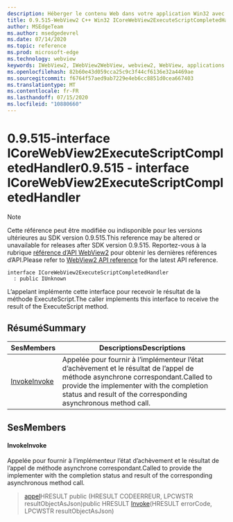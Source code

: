 ```yaml
---
description: Héberger le contenu Web dans votre application Win32 avec le contrôle Microsoft Edge WebView2
title: 0.9.515-WebView2 C++ Win32 ICoreWebView2ExecuteScriptCompletedHandler
author: MSEdgeTeam
ms.author: msedgedevrel
ms.date: 07/14/2020
ms.topic: reference
ms.prod: microsoft-edge
ms.technology: webview
keywords: IWebView2, IWebView2WebView, webview2, WebView, applications Win32, Win32, Edge, ICoreWebView2, ICoreWebView2Controller, contrôle de navigateur, html Edge
ms.openlocfilehash: 82b60e43d059cca25c9c3f44cf6136e32a4469ae
ms.sourcegitcommit: f6764f57aed9ab7229e4eb6cc8851d0cea667403
ms.translationtype: MT
ms.contentlocale: fr-FR
ms.lasthandoff: 07/15/2020
ms.locfileid: "10880660"
---
```

# <span data-ttu-id="c0b8a-104">0.9.515-interface ICoreWebView2ExecuteScriptCompletedHandler</span><span class="sxs-lookup"><span data-stu-id="c0b8a-104">0.9.515 - interface ICoreWebView2ExecuteScriptCompletedHandler</span></span> 

> [!NOTE]
> <span data-ttu-id="c0b8a-105">Cette référence peut être modifiée ou indisponible pour les versions ultérieures au SDK version 0.9.515.</span><span class="sxs-lookup"><span data-stu-id="c0b8a-105">This reference may be altered or unavailable for releases after SDK version 0.9.515.</span></span> <span data-ttu-id="c0b8a-106">Reportez-vous à la rubrique [référence d’API WebView2](../../../webview2-api-reference.md) pour obtenir les dernières références d’API.</span><span class="sxs-lookup"><span data-stu-id="c0b8a-106">Please refer to [WebView2 API reference](../../../webview2-api-reference.md) for the latest API reference.</span></span>

```
interface ICoreWebView2ExecuteScriptCompletedHandler
  : public IUnknown
```

<span data-ttu-id="c0b8a-107">L’appelant implémente cette interface pour recevoir le résultat de la méthode ExecuteScript.</span><span class="sxs-lookup"><span data-stu-id="c0b8a-107">The caller implements this interface to receive the result of the ExecuteScript method.</span></span>

## <span data-ttu-id="c0b8a-108">Résumé</span><span class="sxs-lookup"><span data-stu-id="c0b8a-108">Summary</span></span>

 <span data-ttu-id="c0b8a-109">Ses</span><span class="sxs-lookup"><span data-stu-id="c0b8a-109">Members</span></span>                        | <span data-ttu-id="c0b8a-110">Descriptions</span><span class="sxs-lookup"><span data-stu-id="c0b8a-110">Descriptions</span></span>
--------------------------------|---------------------------------------------
[<span data-ttu-id="c0b8a-111">Invoke</span><span class="sxs-lookup"><span data-stu-id="c0b8a-111">Invoke</span></span>](#invoke) | <span data-ttu-id="c0b8a-112">Appelée pour fournir à l’implémenteur l’état d’achèvement et le résultat de l’appel de méthode asynchrone correspondant.</span><span class="sxs-lookup"><span data-stu-id="c0b8a-112">Called to provide the implementer with the completion status and result of the corresponding asynchronous method call.</span></span>

## <span data-ttu-id="c0b8a-113">Ses</span><span class="sxs-lookup"><span data-stu-id="c0b8a-113">Members</span></span>

#### <span data-ttu-id="c0b8a-114">Invoke</span><span class="sxs-lookup"><span data-stu-id="c0b8a-114">Invoke</span></span> 

<span data-ttu-id="c0b8a-115">Appelée pour fournir à l’implémenteur l’état d’achèvement et le résultat de l’appel de méthode asynchrone correspondant.</span><span class="sxs-lookup"><span data-stu-id="c0b8a-115">Called to provide the implementer with the completion status and result of the corresponding asynchronous method call.</span></span>

> <span data-ttu-id="c0b8a-116">[appel](#invoke)HRESULT public (HRESULT CODEERREUR, LPCWSTR resultObjectAsJson)</span><span class="sxs-lookup"><span data-stu-id="c0b8a-116">public HRESULT [Invoke](#invoke)(HRESULT errorCode, LPCWSTR resultObjectAsJson)</span></span>

